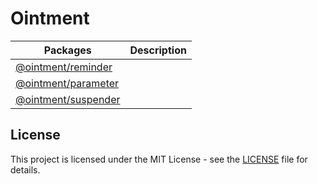 # Ointment

| Packages                                     | Description |
| -------------------------------------------- | ----------- |
| [@ointment/reminder](./packages/reminder/)   |             |
| [@ointment/parameter](./packages/parameter/) |             |
| [@ointment/suspender](./packages/suspender/) |             |

## License

This project is licensed under the MIT License - see the [LICENSE](./LICENSE) file for details.

